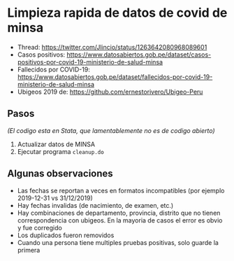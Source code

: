 # Limpieza rapida de datos de covid de minsa


- Thread: https://twitter.com/Jlincio/status/1263642080968089601
- Casos positivos: https://www.datosabiertos.gob.pe/dataset/casos-positivos-por-covid-19-ministerio-de-salud-minsa
- Fallecidos por COVID-19: https://www.datosabiertos.gob.pe/dataset/fallecidos-por-covid-19-ministerio-de-salud-minsa
- Ubigeos 2019 de: https://github.com/ernestorivero/Ubigeo-Peru

## Pasos

*(El codigo esta en Stata, que lamentablemente no es de codigo abierto)*

1. Actualizar datos de MINSA
2. Ejecutar programa `cleanup.do`

## Algunas observaciones

- Las fechas se reportan a veces en formatos incompatibles (por ejemplo 2019-12-31 vs 31/12/2019)
- Hay fechas invalidas (de nacimiento, de examen, etc.)
- Hay combinaciones de departamento, provincia, distrito que no tienen correspondencia con ubigeos. En la mayoria de casos el error es obvio y fue corregido
- Los duplicados fueron removidos
- Cuando una persona tiene multiples pruebas positivas, solo guarde la primera

